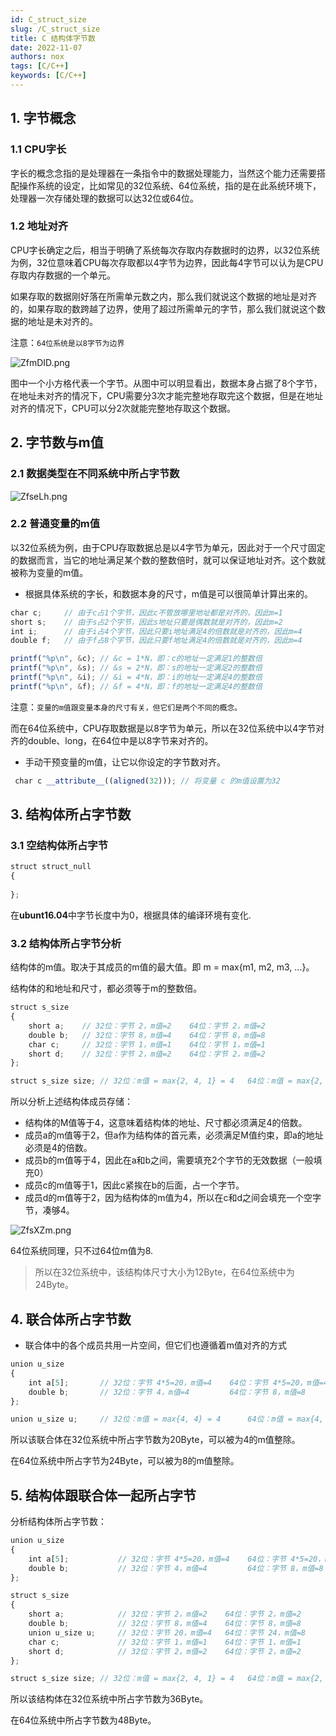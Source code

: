 ```yaml
---
id: C_struct_size
slug: /C_struct_size
title: C 结构体字节数
date: 2022-11-07
authors: nox
tags: [C/C++]
keywords: [C/C++]
---
```


<!-- truncate -->

## 1. 字节概念

### 1.1 CPU字长

字长的概念念指的是处理器在一条指令中的数据处理能力，当然这个能力还需要搭配操作系统的设定，比如常见的32位系统、64位系统，指的是在此系统环境下，处理器一次存储处理的数据可以达32位或64位。

### 1.2 地址对齐

CPU字长确定之后，相当于明确了系统每次存取内存数据时的边界，以32位系统为例，32位意味着CPU每次存取都以4字节为边界，因此每4字节可以认为是CPU存取内存数据的一个单元。

如果存取的数据刚好落在所需单元数之内，那么我们就说这个数据的地址是对齐的，如果存取的数跨越了边界，使用了超过所需单元的字节，那么我们就说这个数据的地址是未对齐的。

注意：`64位系统是以8字节为边界`

![ZfmDID.png](https://www.helloimg.com/images/2022/11/07/ZfmDID.png)

图中一个小方格代表一个字节。从图中可以明显看出，数据本身占据了8个字节，在地址未对齐的情况下，CPU需要分3次才能完整地存取完这个数据，但是在地址对齐的情况下，CPU可以分2次就能完整地存取这个数据。

## 2. 字节数与m值

### 2.1 数据类型在不同系统中所占字节数

![ZfseLh.png](https://www.helloimg.com/images/2022/11/07/ZfseLh.png)

### 2.2 普通变量的m值

以32位系统为例，由于CPU存取数据总是以4字节为单元，因此对于一个尺寸固定的数据而言，当它的地址满足某个数的整数倍时，就可以保证地址对齐。这个数就被称为变量的m值。

+ 根据具体系统的字长，和数据本身的尺寸，m值是可以很简单计算出来的。

```js
char c; 	// 由于c占1个字节，因此c不管放哪里地址都是对齐的，因此m=1
short s; 	// 由于s占2个字节，因此s地址只要是偶数就是对齐的，因此m=2
int i; 		// 由于i占4个字节，因此只要i地址满足4的倍数就是对齐的，因此m=4
double f; 	// 由于f占8个字节，因此只要f地址满足4的倍数就是对齐的，因此m=4

printf("%p\n", &c); // &c = 1*N，即：c的地址一定满足1的整数倍
printf("%p\n", &s); // &s = 2*N，即：s的地址一定满足2的整数倍
printf("%p\n", &i); // &i = 4*N，即：i的地址一定满足4的整数倍
printf("%p\n", &f); // &f = 4*N，即：f的地址一定满足4的整数倍
```

注意：`变量的m值跟变量本身的尺寸有关，但它们是两个不同的概念。`

而在64位系统中，CPU存取数据是以8字节为单元，所以在32位系统中以4字节对齐的double、long，在64位中是以8字节来对齐的。

+ 手动干预变量的m值，让它以你设定的字节数对齐。

```js
 char c __attribute__((aligned(32))); // 将变量 c 的m值设置为32
```

## 3. 结构体所占字节数

### 3.1 空结构体所占字节

```js
struct struct_null
{
	
};
```

在**ubunt16.04**中字节长度中为0，根据具体的编译环境有变化.

### 3.2 结构体所占字节分析

结构体的m值。取决于其成员的m值的最大值。即 m = max{m1, m2, m3, ...}。

结构体的和地址和尺寸，都必须等于m的整数倍。

```js
struct s_size
{
	short a; 	// 32位：字节 2，m值=2    64位：字节 2，m值=2
	double b; 	// 32位：字节 8，m值=4    64位：字节 8，m值=8
	char c; 	// 32位：字节 1，m值=1    64位：字节 1，m值=1
    short d;    // 32位：字节 2，m值=2    64位：字节 2，m值=2
};

struct s_size size; // 32位：m值 = max{2, 4, 1} = 4   64位：m值 = max{2, 8, 1} = 8
```

所以分析上述结构体成员存储：

+ 结构体的M值等于4，这意味着结构体的地址、尺寸都必须满足4的倍数。
+ 成员a的m值等于2，但a作为结构体的首元素，必须满足M值约束，即a的地址必须是4的倍数。
+ 成员b的m值等于4，因此在a和b之间，需要填充2个字节的无效数据（一般填充0）
+ 成员c的m值等于1，因此c紧挨在b的后面，占一个字节。
+ 成员d的m值等于2，因为结构体的m值为4，所以在c和d之间会填充一个空字节，凑够4。

![ZfsXZm.png](https://www.helloimg.com/images/2022/11/07/ZfsXZm.png)

64位系统同理，只不过64位m值为8.

> 所以在32位系统中，该结构体尺寸大小为12Byte，在64位系统中为24Byte。

## 4. 联合体所占字节数

+ 联合体中的各个成员共用一片空间，但它们也遵循着m值对齐的方式

```js
union u_size
{
	int a[5];		// 32位：字节 4*5=20，m值=4    64位：字节 4*5=20，m值=4
	double b;		// 32位：字节 4，m值=4         64位：字节 8，m值=8
};

union u_size u; 	// 32位：m值 = max{4, 4} = 4      64位：m值 = max{4, 8} = 8
```

所以该联合体在32位系统中所占字节数为20Byte，可以被为4的m值整除。

在64位系统中所占字节为24Byte，可以被为8的m值整除。

## 5. 结构体跟联合体一起所占字节

分析结构体所占字节数：

```js
union u_size
{
	int a[5];			// 32位：字节 4*5=20，m值=4    64位：字节 4*5=20，m值=4
	double b;			// 32位：字节 4，m值=4         64位：字节 8，m值=8
};

struct s_size
{
	short a; 			// 32位：字节 2，m值=2    64位：字节 2，m值=2
	double b; 			// 32位：字节 8，m值=4    64位：字节 8，m值=8
    union u_size u;		// 32位：字节 20，m值=4   64位：字节 24，m值=8
	char c; 			// 32位：字节 1，m值=1    64位：字节 1，m值=1
    short d;    		// 32位：字节 2，m值=2    64位：字节 2，m值=2
};

struct s_size size; // 32位：m值 = max{2, 4, 1} = 4   64位：m值 = max{2, 8, 1} = 8
```

所以该结构体在32位系统中所占字节数为36Byte。

在64位系统中所占字节数为48Byte。



















